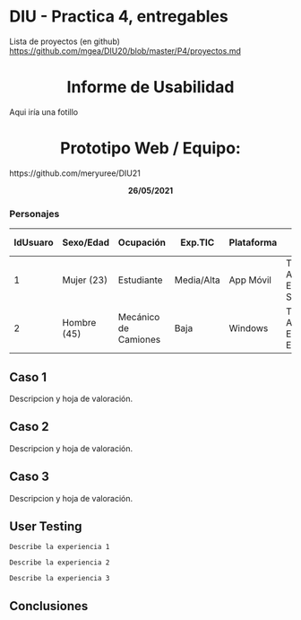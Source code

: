 # DIU - Practica 4, entregables

Lista de proyectos (en github) https://github.com/mgea/DIU20/blob/master/P4/proyectos.md

<h1 align="center">Informe de Usabilidad</h1>

<p> Aqui iría una fotillo </p>

<h1 align="center">Prototipo Web / Equipo: </h1>
https://github.com/meryuree/DIU21

<p align="center"><strong>26/05/2021</strong></p>

<h3>Personajes</h3>

|  IdUsuaro | Sexo/Edad | Ocupación | Exp.TIC | Plataforma | Cubierto | Test | SUS Score |
|---|---|---|---|---|---|---|---|
| 1 | Mujer (23) | Estudiante | Media/Alta | App Móvil | Tipo: 1 <br>Actividad: 5 <br>Estado: Sorprendida| 7 | 8 | 
| 2 | Hombre (45) | Mecánico de Camiones | Baja | Windows | Tipo: 3 <br>Actividad: 3 <br>Estado: Enfadado| 6 | 1 | 

## Caso 1

Descripcion y hoja de valoración.    


## Caso 2

Descripcion y hoja de valoración.  


## Caso 3

Descripcion y hoja de valoración.   

## User Testing

	Describe la experiencia 1

	Describe la experiencia 2

	Describe la experiencia 3


## Conclusiones
